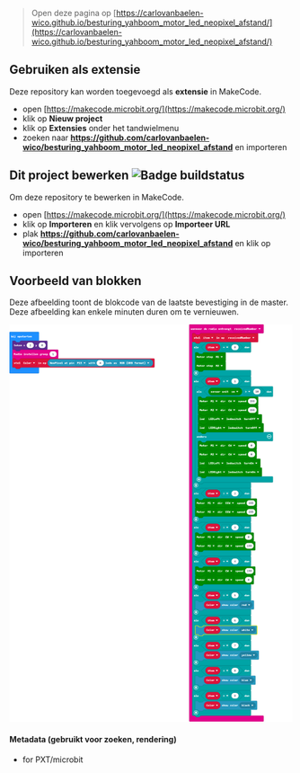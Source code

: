 
> Open deze pagina op [https://carlovanbaelen-wico.github.io/besturing_yahboom_motor_led_neopixel_afstand/](https://carlovanbaelen-wico.github.io/besturing_yahboom_motor_led_neopixel_afstand/)

## Gebruiken als extensie

Deze repository kan worden toegevoegd als **extensie** in MakeCode.

* open [https://makecode.microbit.org/](https://makecode.microbit.org/)
* klik op **Nieuw project**
* klik op **Extensies** onder het tandwielmenu
* zoeken naar **https://github.com/carlovanbaelen-wico/besturing_yahboom_motor_led_neopixel_afstand** en importeren

## Dit project bewerken ![Badge buildstatus](https://github.com/carlovanbaelen-wico/besturing_yahboom_motor_led_neopixel_afstand/workflows/MakeCode/badge.svg)

Om deze repository te bewerken in MakeCode.

* open [https://makecode.microbit.org/](https://makecode.microbit.org/)
* klik op **Importeren** en klik vervolgens op **Importeer URL**
* plak **https://github.com/carlovanbaelen-wico/besturing_yahboom_motor_led_neopixel_afstand** en klik op importeren

## Voorbeeld van blokken

Deze afbeelding toont de blokcode van de laatste bevestiging in de master.
Deze afbeelding kan enkele minuten duren om te vernieuwen.

![Een gerenderde weergave van de blokken](https://github.com/carlovanbaelen-wico/besturing_yahboom_motor_led_neopixel_afstand/raw/master/.github/makecode/blocks.png)

#### Metadata (gebruikt voor zoeken, rendering)

* for PXT/microbit
<script src="https://makecode.com/gh-pages-embed.js"></script><script>makeCodeRender("{{ site.makecode.home_url }}", "{{ site.github.owner_name }}/{{ site.github.repository_name }}");</script>
